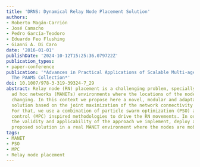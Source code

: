 ```yaml
---
title: 'DRNS: Dynamical Relay Node Placement Solution'
authors:
- Roberto Magán-Carrión
- José Camacho
- Pedro García-Teodoro
- Eduardo Feo Flushing
- Gianni A. Di Caro
date: '2016-01-01'
publishDate: '2024-10-12T15:25:36.079722Z'
publication_types:
- paper-conference
publication: '*Advances in Practical Applications of Scalable Multi-agent Systems.
  The PAAMS Collection*'
doi: 10.1007/978-3-319-39324-7_29
abstract: Relay node (RN) placement is a challenging problem, specially in mobile
  ad hoc networks (MANETs) environments where the locations of the nodes are continuously
  changing. In this context we propose here a novel, modular and adaptable RN placement
  solution based on the joint maximization of the network connectivity and throughput.
  For that, we use a combination of particle swarm optimization (PSO) and model predictive
  control (MPC) inspired methodologies to drive the RN movements. In order to corroborate
  the validity and applicability of the approach we implement, deploy and test the
  proposed solution in a real MANET environment where the nodes are mobile robots.
tags:
- MANET
- PSO
- MPC
- Relay node placement
---
```

